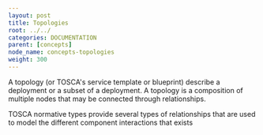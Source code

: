 ```yaml
---
layout: post
title: Topologies
root: ../../
categories: DOCUMENTATION
parent: [concepts]
node_name: concepts-topologies
weight: 300
---
```


A topology (or TOSCA's service template or blueprint) describe a deployment or a subset of a deployment. A topology is a composition of multiple nodes that may be connected through relationships.

TOSCA normative types provide several types of relationships that are used to model the different component interactions that exists 
